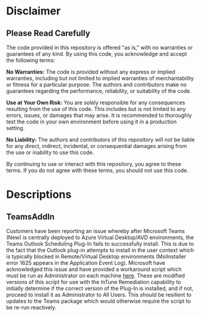 # Disclaimer
## Please Read Carefully

The code provided in this repository is offered "as is," with no warranties or guarantees of any kind. By using this code, you acknowledge and accept the following terms:

**No Warranties:** The code is provided without any express or implied warranties, including but not limited to implied warranties of merchantability or fitness for a particular purpose. The authors and contributors make no guarantees regarding the performance, reliability, or suitability of the code.

**Use at Your Own Risk:** You are solely responsible for any consequences resulting from the use of this code. This includes but is not limited to any errors, issues, or damages that may arise. It is recommended to thoroughly test the code in your own environment before using it in a production setting.

**No Liability:** The authors and contributors of this repository will not be liable for any direct, indirect, incidental, or consequential damages arising from the use or inability to use this code.

By continuing to use or interact with this repository, you agree to these terms. If you do not agree with these terms, you should not use this code.

# Descriptions
## TeamsAddIn

Customers have been reporting an issue whereby after Microsoft Teams (New) is centrally deployed to Azure Virtual Desktop/AVD environments, the Teams Outlook Scheduling Plug-In fails to successfully install. This is due to the fact that the Outlook plug-in attempts to install in the user context which is typically blocked in Remote/Virtual Desktop environments (MsiInstaller error 1625 appears in the Application Event Log). Microsoft have acknowledged this issue and have provided a workaround script which must be run as Administrator on each machine [here](https://learn.microsoft.com/en-us/microsoftteams/new-teams-vdi-requirements-deploy#new-teams-and-outlook-integration). These are modified versions of this script for use with the InTune Remediation capability to initially determine if the correct version of the Plug-In is installed, and if not, proceed to install it as Administrator to All Users. This *should* be resilient to updates to the Teams package which would otherwise require the script to be re-run reactively.
